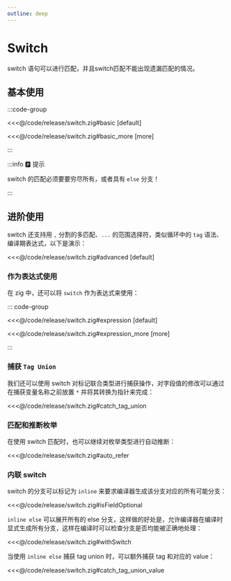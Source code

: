 ```yaml
---
outline: deep
---
```


# Switch

switch 语句可以进行匹配，并且switch匹配不能出现遗漏匹配的情况。

## 基本使用

:::code-group

<<<@/code/release/switch.zig#basic [default]

<<<@/code/release/switch.zig#basic_more [more]

:::

:::info 🅿️ 提示

switch 的匹配必须要要穷尽所有，或者具有 `else` 分支！

:::

## 进阶使用

switch 还支持用 `,` 分割的多匹配、`...` 的范围选择符，类似循环中的 `tag` 语法、编译期表达式，以下是演示：

<<<@/code/release/switch.zig#advanced [default]

### 作为表达式使用

在 zig 中，还可以将 `switch` 作为表达式来使用：

::: code-group

<<<@/code/release/switch.zig#expression [default]

<<<@/code/release/switch.zig#expression_more [more]

:::

### 捕获 `Tag Union`

我们还可以使用 switch 对标记联合类型进行捕获操作，对字段值的修改可以通过在捕获变量名称之前放置 `*` 并将其转换为指针来完成：

<<<@/code/release/switch.zig#catch_tag_union

### 匹配和推断枚举

在使用 switch 匹配时，也可以继续对枚举类型进行自动推断：

<<<@/code/release/switch.zig#auto_refer

### 内联 switch

switch 的分支可以标记为 `inline` 来要求编译器生成该分支对应的所有可能分支：

<<<@/code/release/switch.zig#isFieldOptional

`inline else` 可以展开所有的 else 分支，这样做的好处是，允许编译器在编译时显式生成所有分支，这样在编译时可以检查分支是否均能被正确地处理：

<<<@/code/release/switch.zig#withSwitch

当使用 `inline else` 捕获 tag union 时，可以额外捕获 tag 和对应的 value：

<<<@/code/release/switch.zig#catch_tag_union_value
